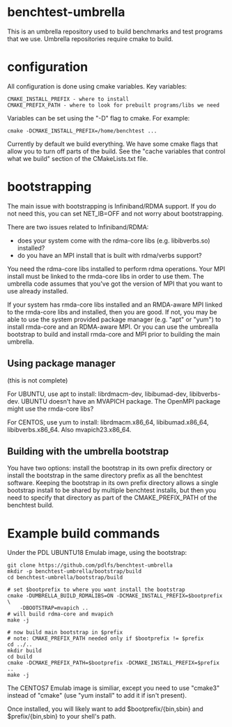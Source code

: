 # benchtest-umbrella

This is an umbrella repository used to build benchmarks and test programs
that we use.  Umbrella repositories require cmake to build.

# configuration

All configuration is done using cmake variables.  Key variables:
```
CMAKE_INSTALL_PREFIX - where to install
CMAKE_PREFIX_PATH - where to look for prebuilt programs/libs we need
```

Variables can be set using the "-D" flag to cmake.  For example:
```
cmake -DCMAKE_INSTALL_PREFIX=/home/benchtest ...
```

Currently by default we build everything.  We have some cmake flags
that allow you to turn off parts of the build.  See the "cache variables
that control what we build" section of the CMakeLists.txt file.

# bootstrapping

The main issue with bootstrapping is Infiniband/RDMA support.  If
you do not need this, you can set NET_IB=OFF and not worry about
bootstrapping.

There are two issues related to Infiniband/RDMA:
* does your system come with the rdma-core libs (e.g. libibverbs.so) installed?
* do you have an MPI install that is built with rdma/verbs support? 

You need the rdma-core libs installed to perform rdma operations.
Your MPI install must be linked to the rmda-core libs in order to
use them.  The umbrella code assumes that you've got the version of
MPI that you want to use already installed.

If your system has rmda-core libs installed and an RMDA-aware MPI
linked to the rmda-core libs and installed, then you are good.
If not, you may be able to use the system provided package manager
(e.g. "apt" or "yum") to install rmda-core and an RDMA-aware MPI.
Or you can use the umbrealla bootstrap to build and install rmda-core
and MPI prior to building the main umbrella.

## Using package manager

(this is not complete)

For UBUNTU, use apt to install:  librdmacm-dev, libibumad-dev, libibverbs-dev.
UBUNTU doesn't have an MVAPICH package.  The OpenMPI package might use
the rmda-core libs?

For CENTOS, use yum to install: librdmacm.x86_64, libibumad.x86_64,
libibverbs.x86_64.   Also mvapich23.x86_64.

## Building with the umbrella bootstrap

You have two options: install the bootstrap in its own prefix directory
or install the bootstrap in the same directory prefix as all the benchtest
software.  Keeping the bootstrap in its own prefix directory allows a single
bootstrap install to be shared by multiple benchtest installs, but then
you need to specify that directory as part of the CMAKE_PREFIX_PATH
of the benchtest build.

# Example build commands

Under the PDL UBUNTU18 Emulab image, using the bootstrap:

```
git clone https://github.com/pdlfs/benchtest-umbrella
mkdir -p benchtest-umbrella/bootstrap/build
cd benchtest-umbrella/bootstrap/build

# set $bootprefix to where you want install the bootstrap
cmake -DUMBRELLA_BUILD_RDMALIBS=ON -DCMAKE_INSTALL_PREFIX=$bootprefix \
    -DBOOTSTRAP=mvapich ..
# will build rdma-core and mvapich
make -j

# now build main bootstrap in $prefix
# note: CMAKE_PREFIX_PATH needed only if $bootprefix != $prefix
cd ../..
mkdir build
cd build
cmake -DCMAKE_PREFIX_PATH=$bootprefix -DCMAKE_INSTALL_PREFIX=$prefix ..
make -j
```

The CENTOS7 Emulab image is similiar, except you need to use "cmake3"
instead of "cmake" (use "yum install" to add it if isn't present).


Once installed, you will likely want to add $bootprefix/{bin,sbin} and
$prefix/{bin,sbin} to your shell's path.
